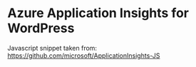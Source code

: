 # Azure Application Insights for WordPress

Javascript snippet taken from:
https://github.com/microsoft/ApplicationInsights-JS
